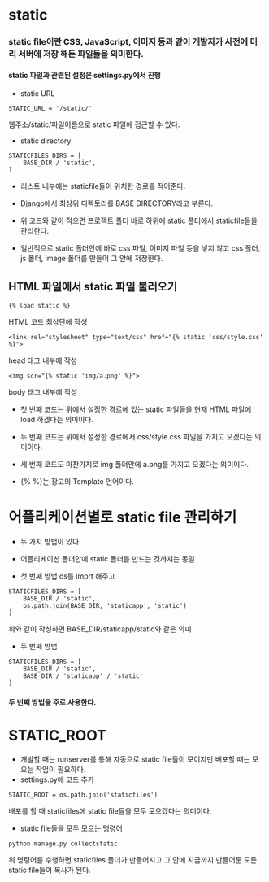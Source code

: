 # static

### static file이란 CSS, JavaScript, 이미지 등과 같이 개발자가 사전에 미리 서버에 저장 해둔 파일들을 의미한다.

#### static 파일과 관련된 설정은 settings.py에서 진행

* static URL
```
STATIC_URL = '/static/'
```
웹주소/static/파일이름으로 static 파일에 접근할 수 있다.

* static directory
```
STATICFILES_DIRS = [
    BASE_DIR / 'static',
]
```
* 리스트 내부에는 staticfile들이 위치한 경로를 적어준다.

* Django에서 최상위 디렉토리를 BASE DIRECTORY라고 부른다.

* 위 코드와 같이 적으면 프로젝트 폴더 바로 하위에 static 폴더에서 staticfile들을 관리한다.

* 일반적으로 static 폴더안에 바로 css 파일, 이미지 파일 등을 넣지 않고 css 폴더, js 폴더, image 폴더를 만들어 그 안에 저장한다.

## HTML 파일에서 static 파일 불러오기
```
{% load static %}
```
HTML 코드 최상단에 작성
```
<link rel="stylesheet" type="text/css" href="{% static 'css/style.css' %}">
```
head 태그 내부에 작성
```
<img scr="{% static 'img/a.png' %}">
```
body 태그 내부에 작성

* 첫 번째 코드는 위에서 설정한 경로에 있는 static 파일들을 현재 HTML 파일에 load 하겠다는 의미이다.

* 두 번째 코드는 위에서 설정한 경로에서 css/style.css 파일을 가지고 오겠다는 의미이다.

* 세 번째 코드도 마찬가지로 img 폴더안에 a.png를 가지고 오겠다는 의미이다.

* {% %}는 장고의 Template 언어이다.

# 어플리케이션별로 static file 관리하기
* 두 가지 방법이 있다.
* 어플리케이션 폴더안에 static 폴더를 만드는 것까지는 동일

* 첫 번째 방법
os를 imprt 해주고
```
STATICFILES_DIRS = [
    BASE_DIR / 'static',
    os.path.join(BASE_DIR, 'staticapp', 'static')
]
```
위와 같이 작성하면 BASE_DIR/staticapp/static와 같은 의미

* 두 번째 방법
```
STATICFILES_DIRS = [
    BASE_DIR / 'static',
    BASE_DIR / 'staticapp' / 'static'
]
```
#### 두 번째 방법을 주로 사용한다.

# STATIC_ROOT
* 개발할 때는 runserver를 통해 자동으로 static file들이 모이지만 배포할 때는 모으는 작업이 필요하다.
* settings.py에 코드 추가
```
STATIC_ROOT = os.path.join('staticfiles')
```
배포를 할 때 staticfiles에 static file들을 모두 모으겠다는 의미이다.

* static file들을 모두 모으는 명령어
```
python manage.py collectstatic
```
위 명령어를 수행하면 staticfiles 폴더가 만들어지고 그 안에 지금까지 만들어둔 모든 static file들이 복사가 된다.
